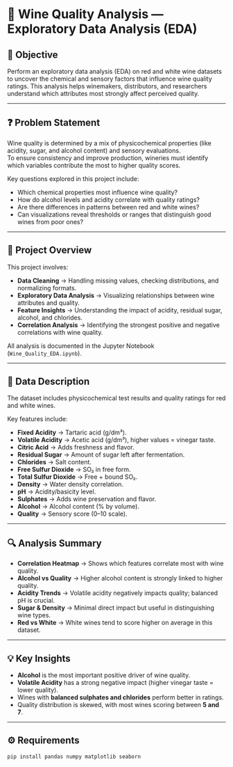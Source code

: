 # 🍷 Wine Quality Analysis — Exploratory Data Analysis (EDA)

## 🎯 Objective  
Perform an exploratory data analysis (EDA) on red and white wine datasets to uncover the chemical and sensory factors that influence wine quality ratings. This analysis helps winemakers, distributors, and researchers understand which attributes most strongly affect perceived quality.

---

## ❓ Problem Statement  
Wine quality is determined by a mix of physicochemical properties (like acidity, sugar, and alcohol content) and sensory evaluations.  
To ensure consistency and improve production, wineries must identify which variables contribute the most to higher quality scores.  

Key questions explored in this project include:  
- Which chemical properties most influence wine quality?  
- How do alcohol levels and acidity correlate with quality ratings?  
- Are there differences in patterns between red and white wines?  
- Can visualizations reveal thresholds or ranges that distinguish good wines from poor ones?  

---

## 📝 Project Overview  
This project involves:  

- **Data Cleaning** → Handling missing values, checking distributions, and normalizing formats.  
- **Exploratory Data Analysis** → Visualizing relationships between wine attributes and quality.  
- **Feature Insights** → Understanding the impact of acidity, residual sugar, alcohol, and chlorides.  
- **Correlation Analysis** → Identifying the strongest positive and negative correlations with wine quality.  

All analysis is documented in the Jupyter Notebook (`Wine_Quality_EDA.ipynb`).  

---

## 📂 Data Description  
The dataset includes physicochemical test results and quality ratings for red and white wines.  

Key features include:  

- **Fixed Acidity** → Tartaric acid (g/dm³).  
- **Volatile Acidity** → Acetic acid (g/dm³), higher values = vinegar taste.  
- **Citric Acid** → Adds freshness and flavor.  
- **Residual Sugar** → Amount of sugar left after fermentation.  
- **Chlorides** → Salt content.  
- **Free Sulfur Dioxide** → SO₂ in free form.  
- **Total Sulfur Dioxide** → Free + bound SO₂.  
- **Density** → Water density correlation.  
- **pH** → Acidity/basicity level.  
- **Sulphates** → Adds wine preservation and flavor.  
- **Alcohol** → Alcohol content (% by volume).  
- **Quality** → Sensory score (0–10 scale).  

---

## 🔍 Analysis Summary  
- **Correlation Heatmap** → Shows which features correlate most with wine quality.  
- **Alcohol vs Quality** → Higher alcohol content is strongly linked to higher quality.  
- **Acidity Trends** → Volatile acidity negatively impacts quality; balanced pH is crucial.  
- **Sugar & Density** → Minimal direct impact but useful in distinguishing wine types.  
- **Red vs White** → White wines tend to score higher on average in this dataset.  

---

## 💡 Key Insights  
- **Alcohol** is the most important positive driver of wine quality.  
- **Volatile Acidity** has a strong negative impact (higher vinegar taste = lower quality).  
- Wines with **balanced sulphates and chlorides** perform better in ratings.  
- Quality distribution is skewed, with most wines scoring between **5 and 7**.  

---

## ⚙️ Requirements  

```bash
pip install pandas numpy matplotlib seaborn
